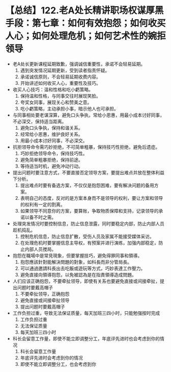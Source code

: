 # 【总结】122.老A处长精讲职场权谋厚黑手段：第七章：如何有效抱怨；如何收买人心；如何处理危机；如何艺术性的婉拒领导

-   老A处长更新课程延期致歉，强调诚信重要性，承诺不会轻易延期。
    1.  遇到突发情况延期更新，受到读者指责怀疑。
    2.  承诺诚信原则，不会轻易延期收费内容。
    3.  开始讲述如何收买人心，重要性及技巧。
-   收买人心技巧：温和性格和吃小虧策略。
    1.  保持温和性格，与同事交往时展现笑脸。
    2.  夸奖女同事，展现关心和赞美之意。
    3.  吃小虧策略，主动承担小事，暗示他人也可承担。
-   与同事相处要老谋深算，避免口头争执，常给小恩惠，用最小成本讨好同事，不必深交，保持适当距离。
    1.  避免口头争执，保持和谐关系。
    2.  经常给小恩惠，维护良好关系。
    3.  用最小成本讨好同事，不必深交。
-   抗拒领导命令需巧妙拒绝，不可简单粗暴，保持技巧性拒绝，避免后遗症。
    1.  巧妙拒绝领导命令，保持技巧性。
    2.  避免简单粗暴拒绝，保持前途。
    3.  等待适当时机，避免冲动行动。
-   提出问题时要注意方式，不要直接否定领导方案，要提出难点并放在整体利益下分析。
    1.  提出难点时要有备选方案，不仅仅是抱怨困难，要有解决问题的备用方案。
    2.  表明自己的态度，反对的是方案本身而不是领导的权利，要让方案和领导的权利有一定的割离。
    3.  如果领导不同意你的方案，要算账，争取物质保障和支持，记录领导的承诺以备不时之需。
-   处理突发情况时要控制信息，防止信息泄露，同时要稳定内部，防止内部人员趁机捣乱。
    1.  控制危机信息，防止信息扩散，受伤人员及家属不能接受媒体采访。
    2.  在处理危机时要掌握信息主导权，有预案并进行演练，加强内部稳定，防止内部人员搅局。
-   抱怨在職場中是常見現象，但要掌握技巧，避免得罪同事和領導。
    1.  抱怨應該針對能解決問題的對象，如科長而非分管局長。
    2.  可以通過邀請科長出去吃飯或遊玩等方式，巧妙表達工作壓力。
    3.  避免直接向領導抱怨，以免被認為是在指責領導造成問題。
-   人们应该正确抱怨，不要牵扯领导，即使有关系也要避免直接或间接牵扯，提出问题时要戴高帽子
    1.  不要牵扯领导，正确抱怨
    2.  避免直接或间接牵扯领导
    3.  提出问题时要戴高帽子
-   工作负担过重，导致无法保证质量，每天加班三四小时，只能勉强按时完成
    1.  工作负担过重
    2.  无法保证质量
    3.  每天加班三四小时
-   科长会留意工作量，即使不能立即调整分工，年底评先进时也会考虑到你的情况
    1.  科长会留意工作量
    2.  年底评先进时会考虑到你的情况
    3.  即使不能立即调整分工，也会考虑到你